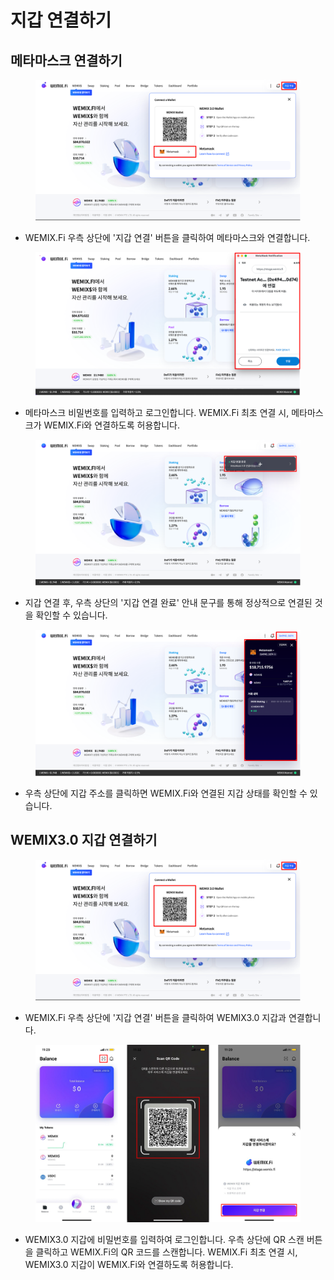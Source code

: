 # 지갑 연결하기

## 메타마스크 연결하기

<figure><img src="../../.gitbook/assets/wallet_guide_1 (1).png" alt=""><figcaption></figcaption></figure>

* WEMIX.Fi 우측 상단에 '지갑 연결' 버튼을 클릭하여 메타마스크와 연결합니다.

<figure><img src="../../.gitbook/assets/wallet_guide_2.png" alt=""><figcaption></figcaption></figure>

* 메타마스크 비밀번호를 입력하고 로그인합니다. WEMIX.Fi 최초 연결 시, 메타마스크가 WEMIX.Fi와 연결하도록 허용합니다.

<figure><img src="../../.gitbook/assets/wallet_guide_3 (1).png" alt=""><figcaption></figcaption></figure>

* 지갑 연결 후, 우측 상단의 '지갑 연결 완료' 안내 문구를 통해 정상적으로 연결된 것을 확인할 수 있습니다.

<figure><img src="../../.gitbook/assets/wallet_guide_4 (1).png" alt=""><figcaption></figcaption></figure>

* 우측 상단에 지갑 주소를 클릭하면 WEMIX.Fi와 연결된 지갑 상태를 확인할 수 있습니다.

## WEMIX3.0 지갑 연결하기

<figure><img src="../../.gitbook/assets/wallet_guide_5 (1).png" alt=""><figcaption></figcaption></figure>

* WEMIX.Fi 우측 상단에 '지갑 연결' 버튼을 클릭하여 WEMIX3.0 지갑과 연결합니다.

<figure><img src="../../.gitbook/assets/wallet_guide_8.png" alt=""><figcaption></figcaption></figure>

* WEMIX3.0 지갑에 비밀번호를 입력하여 로그인합니다. 우측 상단에 QR 스캔 버튼을 클릭하고 WEMIX.Fi의 QR 코드를 스캔합니다. WEMIX.Fi 최초 연결 시, WEMIX3.0 지갑이 WEMIX.Fi와 연결하도록 허용합니다.
